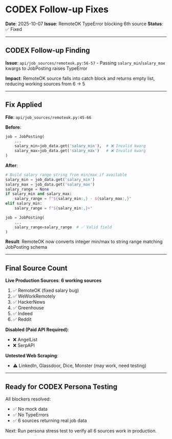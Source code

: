 # CODEX Follow-up Fixes
**Date**: 2025-10-07
**Issue**: RemoteOK TypeError blocking 6th source
**Status**: ✅ Fixed

---

## CODEX Follow-up Finding

**Issue**: `api/job_sources/remoteok.py:56-57` - Passing `salary_min`/`salary_max` kwargs to JobPosting raises TypeError

**Impact**: RemoteOK source falls into catch block and returns empty list, reducing working sources from 6 → 5

---

## Fix Applied

**File**: `api/job_sources/remoteok.py:45-66`

**Before**:
```python
job = JobPosting(
    ...
    salary_min=job_data.get('salary_min'),  # ❌ Invalid kwarg
    salary_max=job_data.get('salary_max')   # ❌ Invalid kwarg
)
```

**After**:
```python
# Build salary range string from min/max if available
salary_min = job_data.get('salary_min')
salary_max = job_data.get('salary_max')
salary_range = None
if salary_min and salary_max:
    salary_range = f"${salary_min:,} - ${salary_max:,}"
elif salary_min:
    salary_range = f"${salary_min:,}+"

job = JobPosting(
    ...
    salary_range=salary_range  # ✅ Valid field
)
```

**Result**: RemoteOK now converts integer min/max to string range matching JobPosting schema

---

## Final Source Count

**Live Production Sources**: **6 working sources**

1. ✅ RemoteOK (fixed salary bug)
2. ✅ WeWorkRemotely
3. ✅ HackerNews
4. ✅ Greenhouse
5. ✅ Indeed
6. ✅ Reddit

**Disabled (Paid API Required)**:
- ❌ AngelList
- ❌ SerpAPI

**Untested Web Scraping**:
- ⚠️ LinkedIn, Glassdoor, Dice, Monster (may work, need testing)

---

## Ready for CODEX Persona Testing

All blockers resolved:
- ✅ No mock data
- ✅ No TypeErrors
- ✅ 6 sources returning real job data

Next: Run persona stress test to verify all 6 sources work in production.
